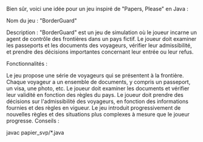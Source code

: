 
Bien sûr, voici une idée pour un jeu inspiré de "Papers, Please" en Java :

Nom du jeu : "BorderGuard"

Description :
"BorderGuard" est un jeu de simulation où le joueur incarne un agent de contrôle des frontières dans un pays fictif. Le joueur doit examiner les passeports et les documents des voyageurs, vérifier leur admissibilité, et prendre des décisions importantes concernant leur entrée ou leur refus.

Fonctionnalités :

Le jeu propose une série de voyageurs qui se présentent à la frontière.
Chaque voyageur a un ensemble de documents, y compris un passeport, un visa, une photo, etc.
Le joueur doit examiner les documents et vérifier leur validité en fonction des règles du pays.
Le joueur doit prendre des décisions sur l'admissibilité des voyageurs, en fonction des informations fournies et des règles en vigueur.
Le jeu introduit progressivement de nouvelles règles et des situations plus complexes à mesure que le joueur progresse.
Conseils :

javac papier_svp/*.java
